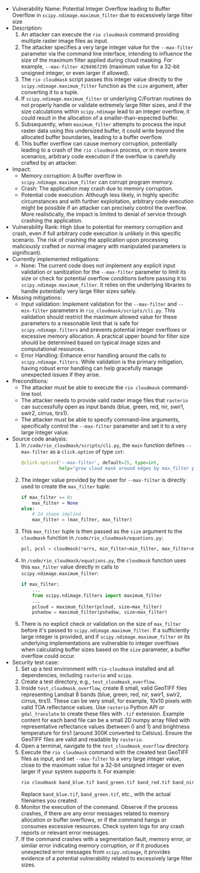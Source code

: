- Vulnerability Name: Potential Integer Overflow leading to Buffer Overflow in `scipy.ndimage.maximum_filter` due to excessively large filter size
- Description:
    1. An attacker can execute the `rio cloudmask` command providing multiple raster image files as input.
    2. The attacker specifies a very large integer value for the `--max-filter` parameter via the command line interface, intending to influence the size of the maximum filter applied during cloud masking. For example, `--max-filter 4294967295` (maximum value for a 32-bit unsigned integer, or even larger if allowed).
    3. The `rio cloudmask` script passes this integer value directly to the `scipy.ndimage.maximum_filter` function as the `size` argument, after converting it to a tuple.
    4. If `scipy.ndimage.maximum_filter` or underlying C/Fortran routines do not properly handle or validate extremely large filter sizes, and if the size calculations within `scipy.ndimage` lead to an integer overflow, it could result in the allocation of a smaller-than-expected buffer.
    5. Subsequently, when `maximum_filter` attempts to process the input raster data using this undersized buffer, it could write beyond the allocated buffer boundaries, leading to a buffer overflow.
    6. This buffer overflow can cause memory corruption, potentially leading to a crash of the `rio cloudmask` process, or in more severe scenarios, arbitrary code execution if the overflow is carefully crafted by an attacker.
- Impact:
    - Memory corruption: A buffer overflow in `scipy.ndimage.maximum_filter` can corrupt program memory.
    - Crash: The application may crash due to memory corruption.
    - Potential code execution: Although less likely, in highly specific circumstances and with further exploitation, arbitrary code execution might be possible if an attacker can precisely control the overflow. More realistically, the impact is limited to denial of service through crashing the application.
- Vulnerability Rank: High (due to potential for memory corruption and crash, even if full arbitrary code execution is unlikely in this specific scenario. The risk of crashing the application upon processing maliciously crafted or normal imagery with manipulated parameters is significant).
- Currently implemented mitigations:
    - None: The current code does not implement any explicit input validation or sanitization for the `--max-filter` parameter to limit its size or check for potential overflow conditions before passing it to `scipy.ndimage.maximum_filter`. It relies on the underlying libraries to handle potentially very large filter sizes safely.
- Missing mitigations:
    - Input validation: Implement validation for the `--max-filter` and `--min-filter` parameters in `rio_cloudmask/scripts/cli.py`. This validation should restrict the maximum allowed value for these parameters to a reasonable limit that is safe for `scipy.ndimage.filters` and prevents potential integer overflows or excessive memory allocation. A practical upper bound for filter size should be determined based on typical image sizes and computational resources.
    - Error Handling: Enhance error handling around the calls to `scipy.ndimage.filters`. While validation is the primary mitigation, having robust error handling can help gracefully manage unexpected issues if they arise.
- Preconditions:
    - The attacker must be able to execute the `rio cloudmask` command-line tool.
    - The attacker needs to provide valid raster image files that `rasterio` can successfully open as input bands (blue, green, red, nir, swir1, swir2, cirrus, tirs1).
    - The attacker must be able to specify command-line arguments, specifically control the `--max-filter` parameter and set it to a very large integer value.
- Source code analysis:
    1. In `/code/rio_cloudmask/scripts/cli.py`, the `main` function defines `--max-filter` as a `click.option` of type `int`:
       ```python
       @click.option('--max-filter', default=25, type=int,
                     help="grow cloud mask around edges by max_filter pixels")
       ```
    2. The integer value provided by the user for `--max-filter` is directly used to create the `max_filter` tuple:
       ```python
       if max_filter == 0:
           max_filter = None
       else:
           # 2d shape implied
           max_filter = (max_filter, max_filter)
       ```
    3. This `max_filter` tuple is then passed as the `size` argument to the `cloudmask` function in `/code/rio_cloudmask/equations.py`:
       ```python
       pcl, pcsl = cloudmask(*arrs, min_filter=min_filter, max_filter=max_filter)
       ```
    4. In `/code/rio_cloudmask/equations.py`, the `cloudmask` function uses this `max_filter` value directly in calls to `scipy.ndimage.maximum_filter`:
       ```python
       if max_filter:
           ...
           from scipy.ndimage.filters import maximum_filter
           ...
           pcloud = maximum_filter(pcloud, size=max_filter)
           pshadow = maximum_filter(pshadow, size=max_filter)
       ```
    5. There is no explicit check or validation on the size of `max_filter` before it's passed to `scipy.ndimage.maximum_filter`. If a sufficiently large integer is provided, and if `scipy.ndimage.maximum_filter` or its underlying implementations are vulnerable to integer overflows when calculating buffer sizes based on the `size` parameter, a buffer overflow could occur.
- Security test case:
    1. Set up a test environment with `rio-cloudmask` installed and all dependencies, including `rasterio` and `scipy`.
    2. Create a test directory, e.g., `test_cloudmask_overflow`.
    3. Inside `test_cloudmask_overflow`, create 8 small, valid GeoTIFF files representing Landsat 8 bands (blue, green, red, nir, swir1, swir2, cirrus, tirs1). These can be very small, for example, 10x10 pixels with valid TOA reflectance values. Use `rasterio` Python API or `gdal_translate` to create these files with `.tif` extension. Example content for each band file can be a small 2D numpy array filled with representative reflectance values (between 0 and 1) and brightness temperature for tirs1 (around 300K converted to Celsius). Ensure the GeoTIFF files are valid and readable by `rasterio`.
    4. Open a terminal, navigate to the `test_cloudmask_overflow` directory.
    5. Execute the `rio cloudmask` command with the created test GeoTIFF files as input, and set `--max-filter` to a very large integer value, close to the maximum value for a 32-bit unsigned integer or even larger if your system supports it. For example:
       ```bash
       rio cloudmask band_blue.tif band_green.tif band_red.tif band_nir.tif band_swir1.tif band_swir2.tif band_cirrus.tif band_tirs1.tif -o output_mask.tif --max-filter 4294967295
       ```
       Replace `band_blue.tif`, `band_green.tif`, etc., with the actual filenames you created.
    6. Monitor the execution of the command. Observe if the process crashes, if there are any error messages related to memory allocation or buffer overflows, or if the command hangs or consumes excessive resources. Check system logs for any crash reports or relevant error messages.
    7. If the command crashes with a segmentation fault, memory error, or similar error indicating memory corruption, or if it produces unexpected error messages from `scipy.ndimage`, it provides evidence of a potential vulnerability related to excessively large filter sizes.
